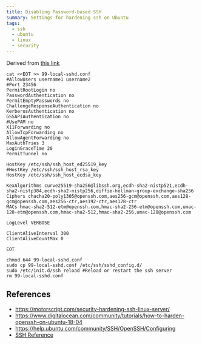 ```yaml
---
title: Disabling Password-based SSH
summary: Settings for hardening ssh on Ubuntu
tags:
  - ssh
  - ubuntu
  - linux
  - security
---
```


Derived from [this link](https://motorscript.com/security-hardening-ssh-linux-server/)

```
cat <<EOT >> 99-local-sshd.conf
#AllowUsers username1 username2
#Port 23456
PermitRootLogin no
PasswordAuthentication no
PermitEmptyPasswords no
ChallengeResponseAuthentication no
KerberosAuthentication no
GSSAPIAuthentication no
#UsePAM no
X11Forwarding no
AllowTcpForwarding no
AllowAgentForwarding no
MaxAuthTries 3
LoginGraceTime 20
PermitTunnel no

HostKey /etc/ssh/ssh_host_ed25519_key
#HostKey /etc/ssh/ssh_host_rsa_key
HostKey /etc/ssh/ssh_host_ecdsa_key

KexAlgorithms curve25519-sha256@libssh.org,ecdh-sha2-nistp521,ecdh-sha2-nistp384,ecdh-sha2-nistp256,diffie-hellman-group-exchange-sha256
Ciphers chacha20-poly1305@openssh.com,aes256-gcm@openssh.com,aes128-gcm@openssh.com,aes256-ctr,aes192-ctr,aes128-ctr
MACs hmac-sha2-512-etm@openssh.com,hmac-sha2-256-etm@openssh.com,umac-128-etm@openssh.com,hmac-sha2-512,hmac-sha2-256,umac-128@openssh.com

LogLevel VERBOSE

ClientAliveInterval 300
ClientAliveCountMax 0

EOT

chmod 644 99-local-sshd.conf
sudo cp 99-local-sshd.conf /etc/ssh/sshd_config.d/
sudo /etc/init.d/ssh reload #Reload or restart the ssh server
rm 99-local-sshd.conf
```

## References

* <https://motorscript.com/security-hardening-ssh-linux-server/>
* <https://www.digitalocean.com/community/tutorials/how-to-harden-openssh-on-ubuntu-18-04>
* <https://help.ubuntu.com/community/SSH/OpenSSH/Configuring>
* [SSH Reference](/notebook/ssh-reference)


